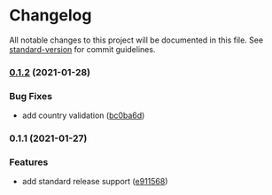 # Changelog

All notable changes to this project will be documented in this file. See [standard-version](https://github.com/conventional-changelog/standard-version) for commit guidelines.

### [0.1.2](https://github.com/tomasanchez/covid19/compare/v0.1.1...v0.1.2) (2021-01-28)


### Bug Fixes

* add country validation ([bc0ba6d](https://github.com/tomasanchez/covid19/commit/bc0ba6d558c688633e7bf7ab61abac4e44a8c9ea))

### 0.1.1 (2021-01-27)


### Features

* add standard release support ([e911568](https://github.com/tomasanchez/covid19/commit/e911568ed3f7fe9d255542a5d48fc29d62d2eb79))
